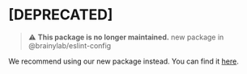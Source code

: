 # [DEPRECATED]

> :warning: **This package is no longer maintained.** new package in @brainylab/eslint-config

We recommend using our new package instead. You can find it [here](https://www.npmjs.com/package/@brainylab/eslint-config).
